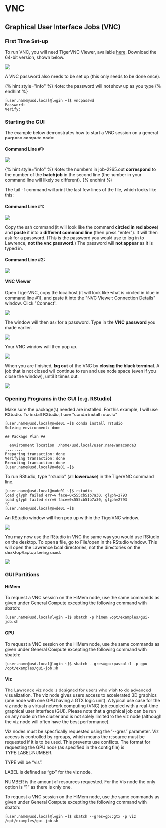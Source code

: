 # VNC

## Graphical User Interface Jobs \(VNC\)

### First Time Set-up

To run VNC, you will need TigerVNC Viewer, available [here](https://bintray.com/tigervnc/stable/tigervnc).  Download the 64-bit version, shown below.

![](../../.gitbook/assets/tigervnc-download%20%282%29%20%282%29%20%282%29%20%282%29%20%282%29.png)

A VNC password also needs to be set up \(this only needs to be done once\). 

{% hint style="info" %}
Note: the password will not show up as you type
{% endhint %}

```text
[user.name@usd.local@login ~]$ vncpasswd
Password:
Verify:
```

### **Starting the GUI**  

The example below demonstrates how to start a VNC session on a general purpose compute node:

#### Command Line \#1:

![](../../.gitbook/assets/vncmaketunnel-cmd-1.png)

{% hint style="info" %}
Note: the numbers in job-2965.out **correspond** to the number of the **batch job** in the second line \(the number in your command line will likely be different\).
{% endhint %}

The tail -f command will print the last few lines of the file, which looks like this:

#### Command Line \#1:

![](../../.gitbook/assets/vncmaketunnel2.png)

Copy the ssh command \(it will look like the command **circled in red above**\) and **paste** it into a **different command line** \(then press "enter"\).  It will then ask for a password. \(This is the password you would use to log in to Lawrence, **not the vnc password**.\)  The password will **not appear** as it is typed in.

#### Command Line \#2:

![](../../.gitbook/assets/cmdlines1-and-2-vnc%20%281%29.png)

#### VNC Viewer

Open TigerVNC, copy the localhost \(it will look like what is circled in blue in command line \#1\), and paste it into the "NVC Viewer: Connection Details" window.  Click "Connect".

![](../../.gitbook/assets/cmd1-vnc-viewer%20%282%29.png)

The window will then ask for a password. Type in the **VNC password** you made earlier.

![](../../.gitbook/assets/vncwindow-psswd.png)

Your VNC window will then pop up.

![](../../.gitbook/assets/vncwindow%20%281%29.png)

When you are finished, **log out** of the VNC by **closing the black terminal**.  A job that is not closed will continue to run and use node space \(even if you close the window\), until it times out.

![](../../.gitbook/assets/vncwindow%20%282%29%20%282%29%20%282%29%20%282%29%20%282%29.png)

### Opening Programs in the GUI \(e.g. RStudio\)

Make sure the package\(s\) needed are installed.  For this example, I will use RStudio.  To install RStudio, I use "conda install rstudio"

```text
[user.name@usd.local@node01 ~]$ conda install rstudio
Solving environment: done

## Package Plan ##

  environment location: /home/usd.local/user.name/anaconda3
........
Preparing transaction: done
Verifying transaction: done
Executing transaction: done
[user.name@usd.local@node01 ~]$
```

To run RStudio, type "rstudio" \(all **lowercase**\) in the TigerVNC command line.

```text
[user.name@usd.local@node01 ~]$ rstudio
load glyph failed err=6 face=0x555cb51b7a30, glyph=2793
load glyph failed err=6 face=0x555cb51b7a30, glyph=2793
^C
[user.name@usd.local@node01 ~]$ 
```

An RStudio window will then pop up within the TigerVNC window. 

![](../../.gitbook/assets/screenshot-37%20%281%29.png)

You may now use the RStudio in VNC the same way you would use RStudio on the desktop.  To open a file, go to File/open in the RStudio window. This will open the Lawrence local directories, not the directories on the desktop/laptop being used.

![](../../.gitbook/assets/screenshot-39%20%282%29%20%282%29%20%282%29%20%282%29.png)

### GUI Partitions

#### HiMem

To request a VNC session on the HiMem node, use the same commands as given under General Compute excepting the following command with sbatch:

```text
[user.name@usd.local@login ~]$ sbatch -p himem /opt/examples/gui-job.sh
```

#### GPU

To request a VNC session on the HiMem node, use the same commands as given under General Compute excepting the following command with sbatch:

```text
[user.name@usd.local@login ~]$ sbatch --gres=gpu:pascal:1 -p gpu /opt/examples/gui-job.sh
```

#### Viz

The Lawrence viz node is designed for users who wish to do advanced visualization. The viz node gives users access to accelerated 3D graphics \(one node with one GPU having a GTX logic unit\). A typical use case for the viz node is a virtual network computing \(VNC\) job coupled with a real-time graphical user interface \(GUI\). Please note that a graphical job can be run on any node on the cluster and is not solely limited to the viz node \(although the viz node will often have the best performance\).

Viz nodes must be specifically requested using the “--gres” parameter. Viz access is controlled by cgroups, which means the resource must be requested if it is to be used. This prevents use conflicts. The format for requesting the GPU node \(as specified in the contig file\) is TYPE:LABEL:NUMBER.

TYPE will be “vis”.

LABEL is defined as “gtx” for the viz node.

NUMBER is the amount of resources requested. For the Vis node the only option is “1” as there is only one.

To request a VNC session on the HiMem node, use the same commands as given under General Compute excepting the following command with sbatch:

```text
[user.name@usd.local@login ~]$ sbatch --gres=gpu:gtx -p viz /opt/examples/gui-job.sh
```

